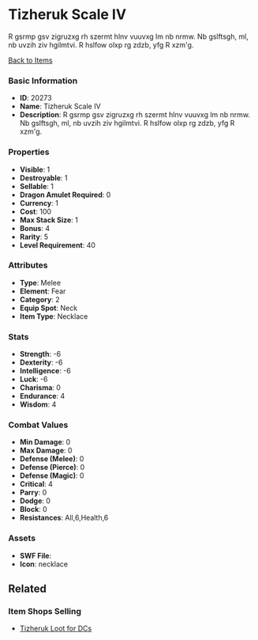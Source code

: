 # Tizheruk Scale IV

R gsrmp gsv zigruzxg rh szermt hlnv vuuvxg lm nb nrmw. Nb gslftsgh, ml, nb uvzih ziv hgilmtvi. R hslfow olxp rg zdzb, yfg R xzm'g.

[Back to Items](../items.md)

### Basic Information

- **ID**: 20273
- **Name**: Tizheruk Scale IV
- **Description**: R gsrmp gsv zigruzxg rh szermt hlnv vuuvxg lm nb nrmw. Nb gslftsgh, ml, nb uvzih ziv hgilmtvi. R hslfow olxp rg zdzb, yfg R xzm&#039;g.

### Properties

- **Visible**: 1
- **Destroyable**: 1
- **Sellable**: 1
- **Dragon Amulet Required**: 0
- **Currency**: 1
- **Cost**: 100
- **Max Stack Size**: 1
- **Bonus**: 4
- **Rarity**: 5
- **Level Requirement**: 40

### Attributes

- **Type**: Melee
- **Element**: Fear
- **Category**: 2
- **Equip Spot**: Neck
- **Item Type**: Necklace

### Stats

- **Strength**: -6
- **Dexterity**: -6
- **Intelligence**: -6
- **Luck**: -6
- **Charisma**: 0
- **Endurance**: 4
- **Wisdom**: 4

### Combat Values

- **Min Damage**: 0
- **Max Damage**: 0
- **Defense (Melee)**: 0
- **Defense (Pierce)**: 0
- **Defense (Magic)**: 0
- **Critical**: 4
- **Parry**: 0
- **Dodge**: 0
- **Block**: 0
- **Resistances**: All,6,Health,6

### Assets

- **SWF File**: 
- **Icon**: necklace

## Related

### Item Shops Selling

- [Tizheruk Loot for DCs](../item-shops/705-tizheruk-loot-for-dcs.md)

